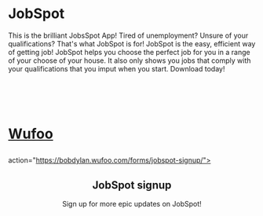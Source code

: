 # JobSpot
This is the brilliant JobsSpot App!
Tired of unemployment?
Unsure of your qualifications?
That's what JobSpot is for!
JobSpot is the easy, efficient way of getting job!
JobSpot helps you choose the perfect job for you in a range of your choose of your house. It also only shows you jobs that comply with your qualifications that you imput when you start.
Download today!
<!DOCTYPE html>
 
<html class="unknown">
 
<head>
 
<title>
 
JobSpot signup
 
</title>
 
<!-- Meta Tags -->
 
<meta charset="utf-8">
 
<meta name="generator" content="Wufoo">
 
<meta name="robots" content="index">
 
<meta name="viewport" content="width=device-width, initial-scale=1, maximum-scale=1">
 
<meta name="description" content="Wufoo is a web form builder that helps anyone create beautiful forms, surveys and invitations without writing a single line of code.">
 
<link rel="canonical" href="https://bobdylan.wufoo.com/forms/z1e4kfdk0sgguzf/">
 
<!-- CSS -->
 
<link href="/stylesheets/public/forms/css/index.0151.css" rel="stylesheet">
 
<!--[if lt IE 10]>

<script src="https://html5shiv.googlecode.com/svn/trunk/html5.js"></script>

<![endif]-->
 
</head>
 
<body id="public" class="noI" onorientationchange="window.scrollTo(0, 1)">
 
　

　
 
<div id="container" class="ltr">
 
<h1 id="logo">
 
<a href="http://www.wufoo.com/?t=o2j5o6" title="Powered by JobSpot">Wufoo</a>
 
</h1>
 
 
<form id="form1" name="form1" class="wufoo topLabel page1" accept-charset="UTF-8" autocomplete="off" enctype="multipart/form-data" method="post" novalidate
 
action="https://bobdylan.wufoo.com/forms/jobspot-signup/">
 
 
<header id="header" class="info">
 
<h2>JobSpot signup</h2>
 
<div>Sign up for more epic updates on JobSpot!</div>
 
</header>
 
<ul>
